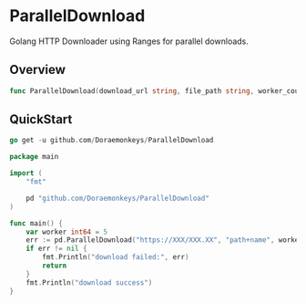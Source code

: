 # ParallelDownload


Golang HTTP Downloader using Ranges for parallel downloads.



## Overview



```go
func ParallelDownload(download_url string, file_path string, worker_count int64) (err error)
```



## QuickStart

```go
go get -u github.com/Doraemonkeys/ParallelDownload
```

```go
package main

import (
	"fmt"

	pd "github.com/Doraemonkeys/ParallelDownload"
)

func main() {
	var worker int64 = 5
	err := pd.ParallelDownload("https://XXX/XXX.XX", "path+name", worker)
	if err != nil {
		fmt.Println("download failed:", err)
		return
	}
	fmt.Println("download success")
}
```

